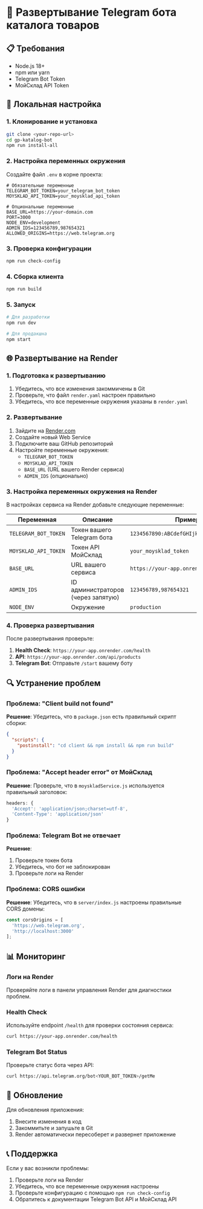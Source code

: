 # 🚀 Развертывание Telegram бота каталога товаров

## 📋 Требования

- Node.js 18+ 
- npm или yarn
- Telegram Bot Token
- МойСклад API Token

## 🔧 Локальная настройка

### 1. Клонирование и установка

```bash
git clone <your-repo-url>
cd gp-katalog-bot
npm run install-all
```

### 2. Настройка переменных окружения

Создайте файл `.env` в корне проекта:

```env
# Обязательные переменные
TELEGRAM_BOT_TOKEN=your_telegram_bot_token
MOYSKLAD_API_TOKEN=your_moysklad_api_token

# Опциональные переменные
BASE_URL=https://your-domain.com
PORT=3000
NODE_ENV=development
ADMIN_IDS=123456789,987654321
ALLOWED_ORIGINS=https://web.telegram.org
```

### 3. Проверка конфигурации

```bash
npm run check-config
```

### 4. Сборка клиента

```bash
npm run build
```

### 5. Запуск

```bash
# Для разработки
npm run dev

# Для продакшна
npm start
```

## 🌐 Развертывание на Render

### 1. Подготовка к развертыванию

1. Убедитесь, что все изменения закоммичены в Git
2. Проверьте, что файл `render.yaml` настроен правильно
3. Убедитесь, что все переменные окружения указаны в `render.yaml`

### 2. Развертывание

1. Зайдите на [Render.com](https://render.com)
2. Создайте новый Web Service
3. Подключите ваш GitHub репозиторий
4. Настройте переменные окружения:
   - `TELEGRAM_BOT_TOKEN`
   - `MOYSKLAD_API_TOKEN`
   - `BASE_URL` (URL вашего Render сервиса)
   - `ADMIN_IDS` (опционально)

### 3. Настройка переменных окружения на Render

В настройках сервиса на Render добавьте следующие переменные:

| Переменная | Описание | Пример |
|------------|----------|---------|
| `TELEGRAM_BOT_TOKEN` | Токен вашего Telegram бота | `1234567890:ABCdefGHIjklMNOpqrsTUVwxyz` |
| `MOYSKLAD_API_TOKEN` | Токен API МойСклад | `your_moysklad_token` |
| `BASE_URL` | URL вашего сервиса | `https://your-app.onrender.com` |
| `ADMIN_IDS` | ID администраторов (через запятую) | `123456789,987654321` |
| `NODE_ENV` | Окружение | `production` |

### 4. Проверка развертывания

После развертывания проверьте:

1. **Health Check**: `https://your-app.onrender.com/health`
2. **API**: `https://your-app.onrender.com/api/products`
3. **Telegram Bot**: Отправьте `/start` вашему боту

## 🔍 Устранение проблем

### Проблема: "Client build not found"

**Решение**: Убедитесь, что в `package.json` есть правильный скрипт сборки:

```json
{
  "scripts": {
    "postinstall": "cd client && npm install && npm run build"
  }
}
```

### Проблема: "Accept header error" от МойСклад

**Решение**: Проверьте, что в `moyskladService.js` используется правильный заголовок:

```javascript
headers: {
  'Accept': 'application/json;charset=utf-8',
  'Content-Type': 'application/json'
}
```

### Проблема: Telegram Bot не отвечает

**Решение**: 
1. Проверьте токен бота
2. Убедитесь, что бот не заблокирован
3. Проверьте логи на Render

### Проблема: CORS ошибки

**Решение**: Убедитесь, что в `server/index.js` настроены правильные CORS домены:

```javascript
const corsOrigins = [
  'https://web.telegram.org',
  'http://localhost:3000'
];
```

## 📊 Мониторинг

### Логи на Render

Проверяйте логи в панели управления Render для диагностики проблем.

### Health Check

Используйте endpoint `/health` для проверки состояния сервиса:

```bash
curl https://your-app.onrender.com/health
```

### Telegram Bot Status

Проверьте статус бота через API:

```bash
curl https://api.telegram.org/bot<YOUR_BOT_TOKEN>/getMe
```

## 🔄 Обновление

Для обновления приложения:

1. Внесите изменения в код
2. Закоммитьте и запушьте в Git
3. Render автоматически пересоберет и развернет приложение

## 📞 Поддержка

Если у вас возникли проблемы:

1. Проверьте логи на Render
2. Убедитесь, что все переменные окружения настроены
3. Проверьте конфигурацию с помощью `npm run check-config`
4. Обратитесь к документации Telegram Bot API и МойСклад API 